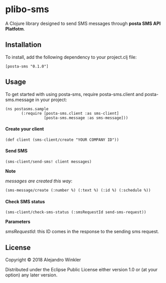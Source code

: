 # plibo-sms

A Clojure library designed to send SMS messages through **posta SMS API Platfotm**.


## Installation

To install, add the following dependency to your project.clj file:

```
[posta-sms "0.1.0"]
```

## Usage

To get started with using posta-sms, require posta-sms.client and posta-sms.message in your project:

```
(ns postasms.sample
       (:require [posta-sms.client :as sms-client]
                 [posta-sms.message :as sms-message]))
```

#### Create your client

```
(def client (sms-client/create "YOUR COMPANY ID"))
```

#### Send SMS

```
(sms-client/send-sms! client messages)
```

**Note**

*messages are created this way*:

```
(sms-message/create (:number %) (:text %) (:id %) (:schedule %))
```

#### Check SMS status

```
(sms-client/check-sms-status (:smsRequestId send-sms-request))
```

**Parameters**

*smsRequestId*: this ID comes in the response to the sending sms request.

## License

Copyright © 2018 Alejandro Winkler

Distributed under the Eclipse Public License either version 1.0 or (at
your option) any later version.
